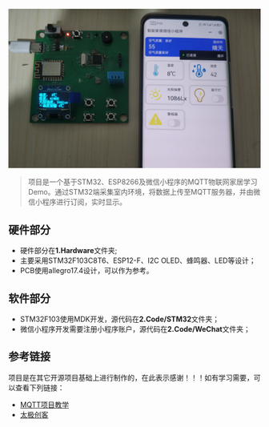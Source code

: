 ![](3.Docs/image.png)

> 项目是一个基于STM32、ESP8266及微信小程序的MQTT物联网家居学习Demo。通过STM32端采集室内环境，将数据上传至MQTT服务器，并由微信小程序进行订阅，实时显示。

## 硬件部分

* 硬件部分在**1.Hardware**文件夹;
* 主要采用STM32F103C8T6、ESP12-F、I2C OLED、蜂鸣器、LED等设计；
* PCB使用allegro17.4设计，可以作为参考。

## 软件部分

* STM32F103使用MDK开发，源代码在**2.Code/STM32**文件夹；
* 微信小程序开发需要注册小程序账户，源代码在**2.Code/WeChat**文件夹；

## 参考链接

项目是在其它开源项目基础上进行制作的，在此表示感谢！！！如有学习需要，可以查看下列链接：

* [MQTT项目教学](https://www.bilibili.com/video/BV1wq4y1U79y/?spm_id_from=333.788&vd_source=14a3fe836cc8fb4a016ce84f165c0472)
* [太极创客](http://www.taichi-maker.com/homepage/esp8266-nodemcu-iot/iot-tuttorial/)

